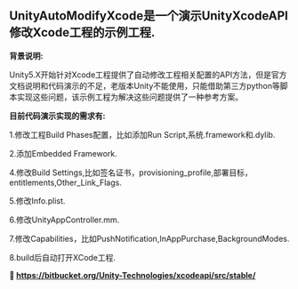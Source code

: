 

## UnityAutoModifyXcode是一个演示UnityXcodeAPI修改Xcode工程的示例工程.

**背景说明:**

Unity5.X开始针对Xcode工程提供了自动修改工程相关配置的API方法，但是官方文档说明和代码演示的不足，老版本Unity不能使用，只能借助第三方python等脚本实现这些问题，该示例工程为解决这些问题提供了一种参考方案。

**目前代码演示实现的需求有:**

1.修改工程Build Phases配置，比如添加Run Script,系统.framework和.dylib.

2.添加Embedded Framework.

4.修改Build Settings,比如签名证书，provisioning_profile,部署目标，entitlements,Other_Link_Flags.

5.修改Info.plist.

6.修改UnityAppController.mm.

7.修改Capabilities，比如PushNotification,InAppPurchase,BackgroundModes.

8.build后自动打开XCode工程.







**🙏   https://bitbucket.org/Unity-Technologies/xcodeapi/src/stable/**


